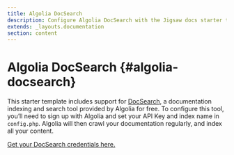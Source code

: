```yaml
---
title: Algolia DocSearch
description: Configure Algolia DocSearch with the Jigsaw docs starter template
extends: _layouts.documentation
section: content
---
```


# Algolia DocSearch {#algolia-docsearch}

This starter template includes support for [DocSearch](https://community.algolia.com/docsearch/), a documentation indexing and search tool provided by Algolia for free. To configure this tool, you’ll need to sign up with Algolia and set your API Key and index name in `config.php`. Algolia will then crawl your documentation regularly, and index all your content.

[Get your DocSearch credentials here.](https://community.algolia.com/docsearch/#join-docsearch-program)